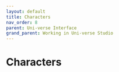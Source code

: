 ```yaml
---
layout: default
title: Characters
nav_order: 8
parent: Uni-verse Interface
grand_parent: Working in Uni-verse Studio
---
```

# Characters